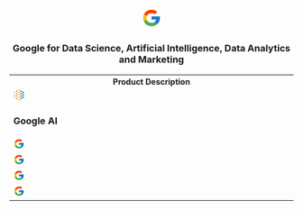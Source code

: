 <p align=center><img src="Google/Google.png" width=7%></p>

<h3 align=center>Google for Data Science, Artificial Intelligence, Data Analytics and Marketing</h3>

<table align=center>
  <tr>
    <th>Product Description</th>
  </tr>
  <tr><td><img src="Google/AI.svg" width=4%> <h3>Google AI</h3></td></tr>
  <tr><td><img src="Google/Google.png" width=4%></td></tr>
  <tr><td><img src="Google/Google.png" width=4%></td></tr>
  <tr><td><img src="Google/Google.png" width=4%></td></tr>
  <tr><td><img src="Google/Google.png" width=4%></td></tr>
</table>
